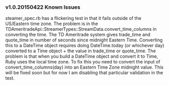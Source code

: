 ### v1.0.20150422 Known Issues

steamer_spec.rb has a flickering test in that it fails outside of the US/Eastern time zone. The problem
is in the TDAmeritradeApi::StreamerTypes::StreamData.convert_time_columns in converting the time. The
TD Ameritrade system gives trade_time and quote_time in number of seconds since midnight Eastern Time.
Converting this to a DateTime object requires doing DateTime.today (or whichever day) converted
to a Time object + the value in trade_time or quote_time. The problem is that when you build a DateTime
object and convert it to Time, Ruby uses the local time zone. To fix this you need to convert the input
of convert_time_columns(day) into an Eastern Time Zone midnight value. This will be fixed soon but
for now I am disabling that particular validation in the test.